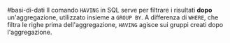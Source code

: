 #basi-di-dati 
Il comando `HAVING` in SQL serve per filtrare i risultati **dopo** un'aggregazione, utilizzato insieme a `GROUP BY`. A differenza di `WHERE`, che filtra le righe prima dell'aggregazione, `HAVING` agisce sui gruppi creati dopo l'aggregazione.
